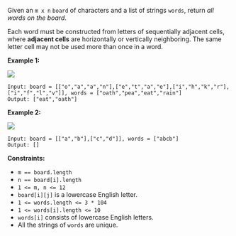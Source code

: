 Given an `m x n` `board` of characters and a list of strings `words`, return
_all words on the board_.

Each word must be constructed from letters of sequentially adjacent cells,
where **adjacent cells** are horizontally or vertically neighboring. The same
letter cell may not be used more than once in a word.



**Example 1:**

![](https://assets.leetcode.com/uploads/2020/11/07/search1.jpg)

    
    
    Input: board = [["o","a","a","n"],["e","t","a","e"],["i","h","k","r"],["i","f","l","v"]], words = ["oath","pea","eat","rain"]
    Output: ["eat","oath"]
    

**Example 2:**

![](https://assets.leetcode.com/uploads/2020/11/07/search2.jpg)

    
    
    Input: board = [["a","b"],["c","d"]], words = ["abcb"]
    Output: []
    



**Constraints:**

  * `m == board.length`
  * `n == board[i].length`
  * `1 <= m, n <= 12`
  * `board[i][j]` is a lowercase English letter.
  * `1 <= words.length <= 3 * 104`
  * `1 <= words[i].length <= 10`
  * `words[i]` consists of lowercase English letters.
  * All the strings of `words` are unique.

